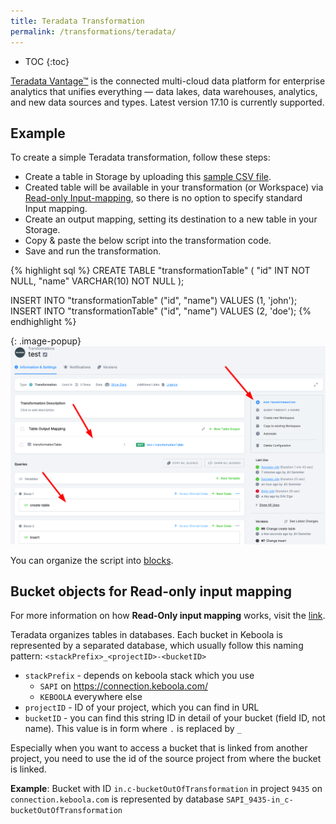```yaml
---
title: Teradata Transformation
permalink: /transformations/teradata/
---
```


* TOC
{:toc}

[Teradata Vantage™](https://www.teradata.com/) is the connected multi-cloud data platform for enterprise analytics that unifies everything — data lakes, data warehouses, analytics, and new data sources and types. Latest version 17.10 is currently supported.

## Example
To create a simple Teradata transformation, follow these steps:

- Create a table in Storage by uploading this [sample CSV file](/transformations/source.csv).
- Created table will be available in your transformation (or Workspace) via [Read-only Input-mapping](/transformations/#read-only-input-mapping), so there is no option to specify standard Input mapping.
- Create an output mapping, setting its destination to a new table in your Storage.
- Copy & paste the below script into the transformation code.
- Save and run the transformation.

{% highlight sql %}
CREATE TABLE "transformationTable" (
"id" INT NOT NULL,
"name" VARCHAR(10) NOT NULL
);

INSERT INTO "transformationTable" ("id", "name") VALUES (1, 'john');
INSERT INTO "transformationTable" ("id", "name") VALUES (2, 'doe');
{% endhighlight %}

{: .image-popup}
![Screenshot - Sample Transformation](/transformations/teradata/sample-transformation.png)

You can organize the script into [blocks](/transformations/#writing-scripts).

## Bucket objects for Read-only input mapping
For more information on how **Read-Only input mapping** works, visit the [link](/transformations/mappings/#read-only-input-mapping).

Teradata organizes tables in databases. Each bucket in Keboola is represented by a separated database, which usually follow this naming pattern: `<stackPrefix>_<projectID>-<bucketID>`
- `stackPrefix` - depends on keboola stack which you use
  - `SAPI` on https://connection.keboola.com/
  - `KEBOOLA` everywhere else
- `projectID` - ID of your project, which you can find in URL
- `bucketID` - you can find this string ID in detail of your bucket (field ID, not name). This value is in form where `.` is replaced by `_` 

Especially when you want to access a bucket that is linked from another project, you need to use the id of the source project from where the bucket is linked.

**Example**:
Bucket with ID `in.c-bucketOutOfTransformation` in project `9435` on `connection.keboola.com` is represented by database `SAPI_9435-in_c-bucketOutOfTransformation`

